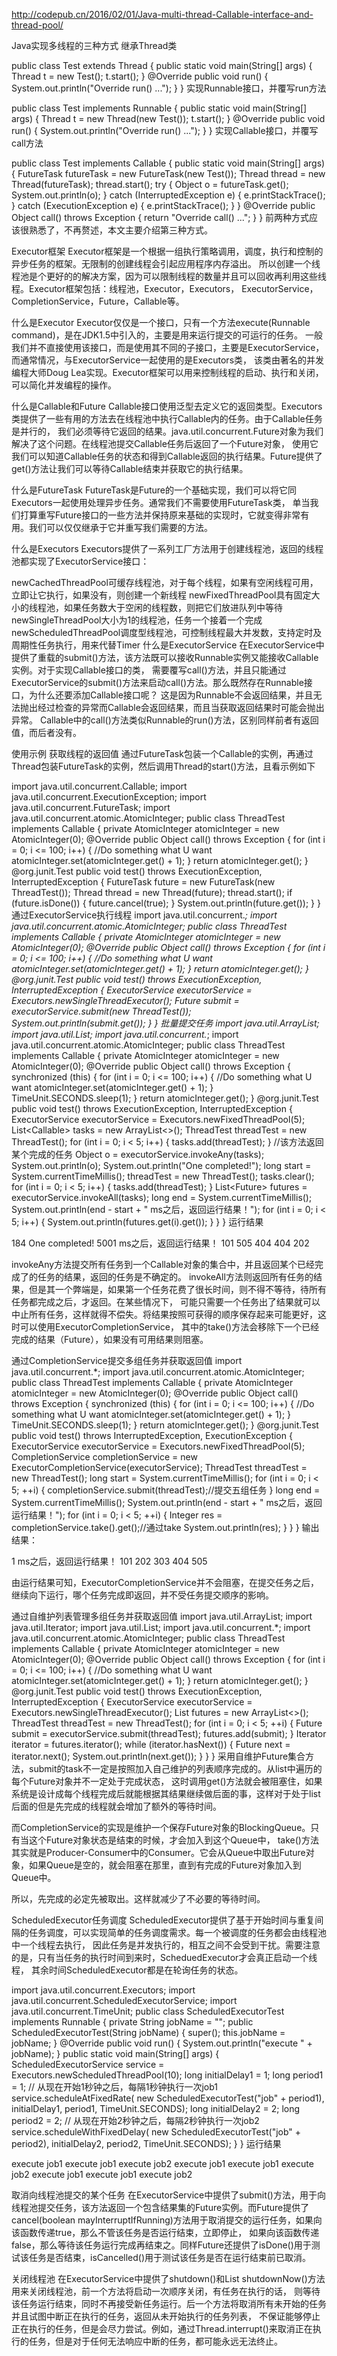 http://codepub.cn/2016/02/01/Java-multi-thread-Callable-interface-and-thread-pool/

Java实现多线程的三种方式
继承Thread类

public class Test extends Thread {
    public static void main(String[] args) {
        Thread t = new Test();
        t.start();
    }
    @Override
    public void run() {
        System.out.println("Override run() ...");
    }
}
实现Runnable接口，并覆写run方法

public class Test implements Runnable {
    public static void main(String[] args) {
        Thread t = new Thread(new Test());
        t.start();
    }
    @Override
    public void run() {
        System.out.println("Override run() ...");
    }
}
实现Callable接口，并覆写call方法

public class Test implements Callable {
    public static void main(String[] args) {
        FutureTask futureTask = new FutureTask(new Test());
        Thread thread = new Thread(futureTask);
        thread.start();
        try {
            Object o = futureTask.get();
            System.out.println(o);
        } catch (InterruptedException e) {
            e.printStackTrace();
        } catch (ExecutionException e) {
            e.printStackTrace();
        }
    }
    @Override
    public Object call() throws Exception {
        return "Override call() ...";
    }
}
前两种方式应该很熟悉了，不再赘述，本文主要介绍第三种方式。

Executor框架
Executor框架是一个根据一组执行策略调用，调度，执行和控制的异步任务的框架。无限制的创建线程会引起应用程序内存溢出。
所以创建一个线程池是个更好的的解决方案，因为可以限制线程的数量并且可以回收再利用这些线程。Executor框架包括：线程池，Executor，Executors，
ExecutorService，CompletionService，Future，Callable等。

什么是Executor
Executor仅仅是一个接口，只有一个方法execute(Runnable command)，是在JDK1.5中引入的，主要是用来运行提交的可运行的任务。
一般我们并不直接使用该接口，而是使用其不同的子接口，主要是ExecutorService，而通常情况，与ExecutorService一起使用的是Executors类，
该类由著名的并发编程大师Doug Lea实现。Executor框架可以用来控制线程的启动、执行和关闭，可以简化并发编程的操作。

什么是Callable和Future
Callable接口使用泛型去定义它的返回类型。Executors类提供了一些有用的方法去在线程池中执行Callable内的任务。由于Callable任务是并行的，
我们必须等待它返回的结果。java.util.concurrent.Future对象为我们解决了这个问题。在线程池提交Callable任务后返回了一个Future对象，
使用它我们可以知道Callable任务的状态和得到Callable返回的执行结果。Future提供了get()方法让我们可以等待Callable结束并获取它的执行结果。

什么是FutureTask
FutureTask是Future的一个基础实现，我们可以将它同Executors一起使用处理异步任务。通常我们不需要使用FutureTask类，
单当我们打算重写Future接口的一些方法并保持原来基础的实现时，它就变得非常有用。我们可以仅仅继承于它并重写我们需要的方法。

什么是Executors
Executors提供了一系列工厂方法用于创建线程池，返回的线程池都实现了ExecutorService接口：

newCachedThreadPool可缓存线程池，对于每个线程，如果有空闲线程可用，立即让它执行，如果没有，则创建一个新线程
newFixedThreadPool具有固定大小的线程池，如果任务数大于空闲的线程数，则把它们放进队列中等待
newSingleThreadPool大小为1的线程池，任务一个接着一个完成
newScheduledThreadPool调度型线程池，可控制线程最大并发数，支持定时及周期性任务执行，用来代替Timer
什么是ExecutorService
在ExecutorService中提供了重载的submit()方法，该方法既可以接收Runnable实例又能接收Callable实例。对于实现Callable接口的类，
需要覆写call()方法，并且只能通过ExecutorService的submit()方法来启动call()方法。那么既然存在Runnable接口，为什么还要添加Callable接口呢？
这是因为Runnable不会返回结果，并且无法抛出经过检查的异常而Callable会返回结果，而且当获取返回结果时可能会抛出异常。
Callable中的call()方法类似Runnable的run()方法，区别同样前者有返回值，而后者没有。

使用示例
获取线程的返回值
通过FutureTask包装一个Callable的实例，再通过Thread包装FutureTask的实例，然后调用Thread的start()方法，且看示例如下

import java.util.concurrent.Callable;
import java.util.concurrent.ExecutionException;
import java.util.concurrent.FutureTask;
import java.util.concurrent.atomic.AtomicInteger;
public class ThreadTest implements Callable {
    private AtomicInteger atomicInteger = new AtomicInteger(0);
    @Override
    public Object call() throws Exception {
        for (int i = 0; i <= 100; i++) {
            //Do something what U want
            atomicInteger.set(atomicInteger.get() + 1);
        }
        return atomicInteger.get();
    }
    @org.junit.Test
    public void test() throws ExecutionException, InterruptedException {
        FutureTask future = new FutureTask(new ThreadTest());
        Thread thread = new Thread(future);
        thread.start();
        if (future.isDone()) {
            future.cancel(true);
        }
        System.out.println(future.get());
    }
}
通过ExecutorService执行线程
import java.util.concurrent.*;
import java.util.concurrent.atomic.AtomicInteger;
public class ThreadTest implements Callable {
    private AtomicInteger atomicInteger = new AtomicInteger(0);
    @Override
    public Object call() throws Exception {
        for (int i = 0; i <= 100; i++) {
            //Do something what U want
            atomicInteger.set(atomicInteger.get() + 1);
        }
        return atomicInteger.get();
    }
    @org.junit.Test
    public void test() throws ExecutionException, InterruptedException {
        ExecutorService executorService = Executors.newSingleThreadExecutor();
        Future submit = executorService.submit(new ThreadTest());
        System.out.println(submit.get());
    }
}
批量提交任务
import java.util.ArrayList;
import java.util.List;
import java.util.concurrent.*;
import java.util.concurrent.atomic.AtomicInteger;
public class ThreadTest<T> implements Callable {
    private AtomicInteger atomicInteger = new AtomicInteger(0);
    @Override
    public Object call() throws Exception {
        synchronized (this) {
            for (int i = 0; i <= 100; i++) {
                //Do something what U want
                atomicInteger.set(atomicInteger.get() + 1);
            }
            TimeUnit.SECONDS.sleep(1);
        }
        return atomicInteger.get();
    }
    @org.junit.Test
    public void test() throws ExecutionException, InterruptedException {
        ExecutorService executorService = Executors.newFixedThreadPool(5);
        List<Callable<T>> tasks = new ArrayList<>();
        ThreadTest threadTest = new ThreadTest();
        for (int i = 0; i < 5; i++) {
            tasks.add(threadTest);
        }
        //该方法返回某个完成的任务
        Object o = executorService.invokeAny(tasks);
        System.out.println(o);
        System.out.println("One completed!");
        long start = System.currentTimeMillis();
        threadTest = new ThreadTest();
        tasks.clear();
        for (int i = 0; i < 5; i++) {
            tasks.add(threadTest);
        }
        List<Future<T>> futures = executorService.invokeAll(tasks);
        long end = System.currentTimeMillis();
        System.out.println(end - start + " ms之后，返回运行结果！");
        for (int i = 0; i < 5; i++) {
            System.out.println(futures.get(i).get());
        }
    }
}
运行结果

184
One completed!
5001 ms之后，返回运行结果！
101
505
404
404
202

invokeAny方法提交所有任务到一个Callable对象的集合中，并且返回某个已经完成了的任务的结果，返回的任务是不确定的。
invokeAll方法则返回所有任务的结果，但是其一个弊端是，如果第一个任务花费了很长时间，则不得不等待，待所有任务都完成之后，才返回。在某些情况下，
可能只需要一个任务出了结果就可以中止所有任务，这样就得不偿失。将结果按照可获得的顺序保存起来可能更好，这时可以使用ExecutorCompletionService，
其中的take()方法会移除下一个已经完成的结果（Future），如果没有可用结果则阻塞。

通过CompletionService提交多组任务并获取返回值
import java.util.concurrent.*;
import java.util.concurrent.atomic.AtomicInteger;
public class ThreadTest implements Callable {
    private AtomicInteger atomicInteger = new AtomicInteger(0);
    @Override
    public Object call() throws Exception {
        synchronized (this) {
            for (int i = 0; i <= 100; i++) {
                //Do something what U want
                atomicInteger.set(atomicInteger.get() + 1);
            }
            TimeUnit.SECONDS.sleep(1);
        }
        return atomicInteger.get();
    }
    @org.junit.Test
    public void test() throws InterruptedException, ExecutionException {
        ExecutorService executorService = Executors.newFixedThreadPool(5);
        CompletionService<Integer> completionService = new ExecutorCompletionService(executorService);
        ThreadTest threadTest = new ThreadTest();
        long start = System.currentTimeMillis();
        for (int i = 0; i < 5; ++i) {
            completionService.submit(threadTest);//提交五组任务
        }
        long end = System.currentTimeMillis();
        System.out.println(end - start + " ms之后，返回运行结果！");
        for (int i = 0; i < 5; ++i) {
            Integer res = completionService.take().get();//通过take
            System.out.println(res);
        }
    }
}
输出结果：

1 ms之后，返回运行结果！
101
202
303
404
505

由运行结果可知，ExecutorCompletionService并不会阻塞，在提交任务之后，继续向下运行，哪个任务完成即返回，并不受任务提交顺序的影响。

通过自维护列表管理多组任务并获取返回值
import java.util.ArrayList;
import java.util.Iterator;
import java.util.List;
import java.util.concurrent.*;
import java.util.concurrent.atomic.AtomicInteger;
public class ThreadTest implements Callable {
    private AtomicInteger atomicInteger = new AtomicInteger(0);
    @Override
    public Object call() throws Exception {
        for (int i = 0; i <= 100; i++) {
            //Do something what U want
            atomicInteger.set(atomicInteger.get() + 1);
        }
        return atomicInteger.get();
    }
    @org.junit.Test
    public void test() throws ExecutionException, InterruptedException {
        ExecutorService executorService = Executors.newSingleThreadExecutor();
        List<Future> futures = new ArrayList<>();
        ThreadTest threadTest = new ThreadTest();
        for (int i = 0; i < 5; ++i) {
            Future submit = executorService.submit(threadTest);
            futures.add(submit);
        }
        Iterator<Future> iterator = futures.iterator();
        while (iterator.hasNext()) {
            Future next = iterator.next();
            System.out.println(next.get());
        }
    }
}
采用自维护Future集合方法，submit的task不一定是按照加入自己维护的列表顺序完成的。从list中遍历的每个Future对象并不一定处于完成状态，
这时调用get()方法就会被阻塞住，如果系统是设计成每个线程完成后就能根据其结果继续做后面的事，这样对于处于list后面的但是先完成的线程就会增加了额外的等待时间。

而CompletionService的实现是维护一个保存Future对象的BlockingQueue。只有当这个Future对象状态是结束的时候，才会加入到这个Queue中，
take()方法其实就是Producer-Consumer中的Consumer。它会从Queue中取出Future对象，如果Queue是空的，就会阻塞在那里，直到有完成的Future对象加入到Queue中。

所以，先完成的必定先被取出。这样就减少了不必要的等待时间。

ScheduledExecutor任务调度
ScheduledExecutor提供了基于开始时间与重复间隔的任务调度，可以实现简单的任务调度需求。每一个被调度的任务都会由线程池中一个线程去执行，
因此任务是并发执行的，相互之间不会受到干扰。需要注意的是，只有当任务的执行时间到来时，ScheduedExecutor才会真正启动一个线程，
其余时间ScheduledExecutor都是在轮询任务的状态。

import java.util.concurrent.Executors;
import java.util.concurrent.ScheduledExecutorService;
import java.util.concurrent.TimeUnit;
public class ScheduledExecutorTest implements Runnable {
    private String jobName = "";
    public ScheduledExecutorTest(String jobName) {
        super();
        this.jobName = jobName;
    }
    @Override
    public void run() {
        System.out.println("execute " + jobName);
    }
    public static void main(String[] args) {
        ScheduledExecutorService service = Executors.newScheduledThreadPool(10);
        long initialDelay1 = 1;
        long period1 = 1;
        // 从现在开始1秒钟之后，每隔1秒钟执行一次job1
        service.scheduleAtFixedRate(
                new ScheduledExecutorTest("job" + period1), initialDelay1,
                period1, TimeUnit.SECONDS);
        long initialDelay2 = 2;
        long period2 = 2;
        // 从现在开始2秒钟之后，每隔2秒钟执行一次job2
        service.scheduleWithFixedDelay(
                new ScheduledExecutorTest("job" + period2), initialDelay2,
                period2, TimeUnit.SECONDS);
    }
}
运行结果

execute job1
execute job1
execute job2
execute job1
execute job1
execute job2
execute job1
execute job1
execute job2

取消向线程池提交的某个任务
在ExecutorService中提供了submit()方法，用于向线程池提交任务，该方法返回一个包含结果集的Future实例。而Future提供了
cancel(boolean mayInterruptIfRunning)方法用于取消提交的运行任务，如果向该函数传递true，那么不管该任务是否运行结束，立即停止，
如果向该函数传递false，那么等待该任务运行完成再结束之。同样Future还提供了isDone()用于测试该任务是否结束，isCancelled()用于测试该任务是否在运行结束前已取消。

关闭线程池
在ExecutorService中提供了shutdown()和List<Runnable> shutdownNow()方法用来关闭线程池，前一个方法将启动一次顺序关闭，有任务在执行的话，
则等待该任务运行结束，同时不再接受新任务运行。后一个方法将取消所有未开始的任务并且试图中断正在执行的任务，返回从未开始执行的任务列表，
不保证能够停止正在执行的任务，但是会尽力尝试。例如，通过Thread.interrupt()来取消正在执行的任务，但是对于任何无法响应中断的任务，都可能永远无法终止。